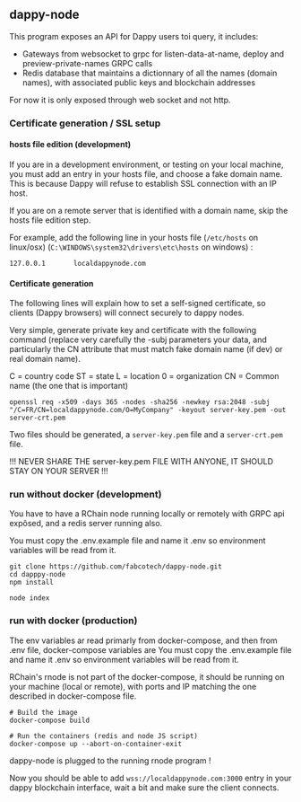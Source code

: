 ## dappy-node

This program exposes an API for Dappy users toi query, it includes:

- Gateways from websocket to grpc for listen-data-at-name, deploy and preview-private-names GRPC calls
- Redis database that maintains a dictionnary of all the names (domain names), with associated public keys and blockchain addresses

For now it is only exposed through web socket and not http.

### Certificate generation / SSL setup

#### hosts file edition (development)

If you are in a development environment, or testing on your local machine, you must add an entry in your hosts file, and choose a fake domain name. This is because Dappy will refuse to establish SSL connection with an IP host.

If you are on a remote server that is identified with a domain name, skip the hosts file edition step.

For example, add the following line in your hosts file (`/etc/hosts` on linux/osx) (`C:\WINDOWS\system32\drivers\etc\hosts` on windows) :

```
127.0.0.1       localdappynode.com
```

#### Certificate generation

The following lines will explain how to set a self-signed certificate, so clients (Dappy browsers) will connect securely to dappy nodes.

Very simple, generate private key and certificate with the following command (replace very carefully the -subj parameters your data, and particularly the CN attribute that must match fake domain name (if dev) or real domain name).

C = country code
ST = state
L = location
0 = organization
CN = Common name (the one that is important)

```
openssl req -x509 -days 365 -nodes -sha256 -newkey rsa:2048 -subj "/C=FR/CN=localdappynode.com/O=MyCompany" -keyout server-key.pem -out server-crt.pem
```

Two files should be generated, a `server-key.pem` file and a `server-crt.pem` file.

!!! NEVER SHARE THE server-key.pem FILE WITH ANYONE, IT SHOULD STAY ON YOUR SERVER !!!

### run without docker (development)

You have to have a RChain node running locally or remotely with GRPC api expôsed, and a redis server running also.

You must copy the .env.example file and name it .env so environment variables will be read from it.

```
git clone https://github.com/fabcotech/dappy-node.git
cd dapppy-node
npm install

node index
```

### run with docker (production)

The env variables ar read primarly from docker-compose, and then from .env file, docker-compose variables are
You must copy the .env.example file and name it .env so environment variables will be read from it.

RChain's rnode is not part of the docker-compose, it should be running on your machine (local or remote), with ports and IP matching the one described in docker-compose file.

```
# Build the image
docker-compose build

# Run the containers (redis and node JS script)
docker-compose up --abort-on-container-exit
```

dappy-node is plugged to the running rnode program !

Now you should be able to add `wss://localdappynode.com:3000` entry in your dappy blockchain interface, wait a bit and make sure the client connects.
